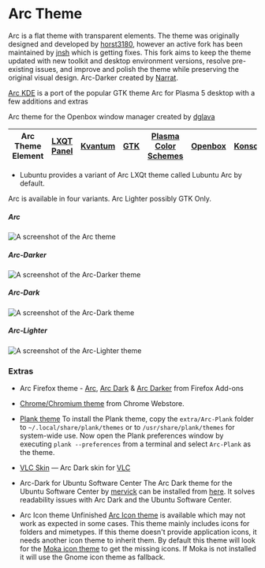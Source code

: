 # Arc Theme
Arc is a flat theme with transparent elements. The theme was originally designed and developed by [horst3180](https://github.com/horst3180/arc-theme), however an active fork has been maintained by [jnsh](https://github.com/jnsh/arc-theme) which is getting fixes. This fork aims to keep the theme updated with new toolkit and desktop environment versions, resolve pre-existing issues, and improve and polish the theme while preserving the original visual design. Arc-Darker created by [Narrat](https://github.com/Narrat). 

[Arc KDE](https://github.com/PapirusDevelopmentTeam/arc-kde)  is a port of the popular GTK theme Arc for Plasma 5 desktop with a few additions and extras

Arc theme for the Openbox window manager created by [dglava](https://github.com/dglava/arc-openbox)


| Arc Theme Element | [LXQT Panel](https://gitlab.com/isseigx/lxqt-arc-dark-theme) | [Kvantum](https://github.com/PapirusDevelopmentTeam/arc-kde) | [GTK](https://github.com/jnsh/arc-theme) | [Plasma Color Schemes](https://github.com/PapirusDevelopmentTeam/arc-kde) | [Openbox](https://github.com/dglava/arc-openbox) | [Konsole/qterminal](https://github.com/PapirusDevelopmentTeam/arc-kde)|
| ----- | ----- | ----- | ----- | ----- | ----- | ----- |

+ Lubuntu provides a variant of Arc LXQt theme called Lubuntu Arc by default. 


Arc is available in four variants. Arc Lighter possibly GTK Only.

##### Arc

![A screenshot of the Arc theme](https://raw.githubusercontent.com/jnsh/arc-theme/master/.github/arc-prv.png)

##### Arc-Darker

![A screenshot of the Arc-Darker theme](https://raw.githubusercontent.com/jnsh/arc-theme/master/.github/arc-darker-prv.png)

##### Arc-Dark

![A screenshot of the Arc-Dark theme](https://raw.githubusercontent.com/jnsh/arc-theme/master/.github/arc-dark-prv.png)

##### Arc-Lighter

![A screenshot of the Arc-Lighter theme](https://raw.githubusercontent.com/jnsh/arc-theme/master/.github/arc-lighter-prv.png)


### Extras

+ Arc Firefox theme - [Arc](https://addons.mozilla.org/en-US/firefox/addon/arc-theme-we/), [Arc Dark](https://addons.mozilla.org/en-US/firefox/addon/arc-dark-theme-we/) & [Arc Darker](https://addons.mozilla.org/en-US/firefox/addon/arc-darker-theme-we/) from Firefox Add-ons

+ [Chrome/Chromium theme](https://chrome.google.com/webstore/detail/arc-dark/adicoenigffoolephelklheejpcpoolk?hl=en) from Chrome Webstore. 

+ [Plank theme](https://github.com/horst3180/arc-theme/tree/master/extra/Arc-Plank)
To install the Plank theme, copy the `extra/Arc-Plank` folder to `~/.local/share/plank/themes` or to `/usr/share/plank/themes` for system-wide use.
Now open the Plank preferences window by executing `plank --preferences` from a terminal and select `Arc-Plank` as the theme.

+ [VLC Skin](https://github.com/varlesh/VLC-Arc-Dark) — Arc Dark skin for [VLC](http://www.videolan.org/vlc/)

+ Arc-Dark for Ubuntu Software Center
The Arc Dark theme for the Ubuntu Software Center by [mervick](https://github.com/mervick) can be installed from [here](https://github.com/mervick/arc-dark-software-center). It solves readability issues with Arc Dark and the Ubuntu Software Center.

+ Arc Icon theme
Unfinished [Arc Icon theme](https://github.com/horst3180/arc-icon-theme) is available which may not work as expected in some cases. This theme mainly includes icons for folders and mimetypes. If this theme doesn't provide application icons, it needs another icon theme to inherit them. By default this theme will look for the [Moka icon theme](https://snwh.org/moka) to get the missing icons. If Moka is not installed it will use the Gnome icon theme as fallback.
